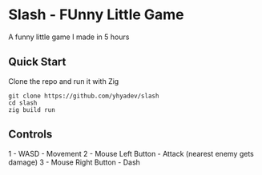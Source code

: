 # Slash - FUnny Little Game

A funny little game I made in 5 hours

## Quick Start

Clone the repo and run it with Zig

```
git clone https://github.com/yhyadev/slash
cd slash
zig build run
```

## Controls

1 - WASD - Movement
2 - Mouse Left Button - Attack (nearest enemy gets damage)
3 - Mouse Right Button - Dash
